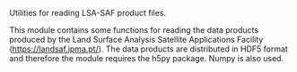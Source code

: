 Utilities for reading LSA-SAF product files.

This module contains some functions for reading the data products produced by
the Land Surface Analysis Satellite Applications Facility
(https://landsaf.ipma.pt/). The data products are distributed in HDF5 format
and therefore the module requires the h5py package. Numpy is also used.

